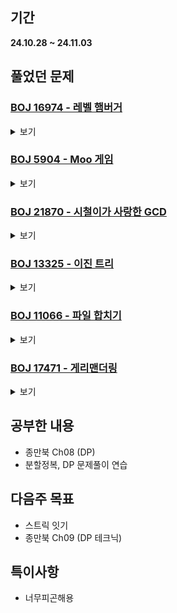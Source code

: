 ## 기간
**24.10.28 ~ 24.11.03**

## 풀었던 문제

### [BOJ 16974 - 레벨 햄버거](https://www.acmicpc.net/problem/16974)
<details>
<summary>보기</summary> 

- 정보
    - Tier: GoldⅤ
    - Tag: divide_and_conquer, DP

- 타임라인
    - Problem Open: 10/29 12:00?
    - Tag Open: 10/29 12:00?
    - Solve: 10/29 22:11

- 풀이
    - $layer[N] = N$레벨 버거의 레이어 $= layer[N - 1] \cdot 2 + 3$
    - $patty[N] = N$레벨 버거의 패티 개수 $= patty[N - 1] \cdot 2 + 1$
    - 메모이제이션한 두 배열을 바탕으로 분할정복으로 해결

- 회고
    - 머리도 안돌아가고, 코드도 개판으로 짜놔서.. 레퍼런스를 한번 보고 분석해야 할듯
 
- 코드
  - ```cpp
    #include <iostream>
    #include <vector>
    
    using namespace std;
    
    vector <long long> layer(51);
    vector <long long> patty(51);
    
    long long solve(int Lv, long long X) {  // Lv 햄버거에서 X장의 레이어를 먹었을 때 먹은 패티의 개수
        if (layer[Lv] <= X) {
            return patty[Lv];
        } else if (X <= 0) {
            return 0;
        } else {
            long long result = 0;
    
            result += solve(Lv - 1, X - 1);
            if (X - layer[Lv - 1] - 2 >= 0) result++;
            result += solve(Lv - 1, X - layer[Lv - 1] - 2);
    
            return result;
        }
    }
    
    int main() {
        // init && input
        int N;
        long long X;
        cin >> N >> X;
        
        layer[0] = 1; patty[0] = 1;
        for (int i = 1; i <= 50; i++) {
            layer[i] = layer[i - 1] * 2 + 3;
            patty[i] = patty[i - 1] * 2 + 1;
        }
        
        // solve
        cout << solve(N, X);
        return 0;
    }
    ```

</details>

### [BOJ 5904 - Moo 게임](https://www.acmicpc.net/problem/5904)
<details>
<summary>보기</summary> 

- 정보
    - Tier: GoldⅤ
    - Tag: divide_and_conquer

- 타임라인
    - Problem Open: 10/30 12:00?
    - Tag Open: 10/30 12:00?
    - Solve: 10/30 12:38

- 풀이
    - $memo[i] = i - 1$레벨의 수열 길이 = $memo[i - 1] \cdot 2 + i + 2$
    - 이를 사용하여 분할정복

- 회고
    - 생각은 되는데 구현이 안됨..
 
- 코드
  - ```cpp
    #include <iostream>
    #include <vector>
    
    using namespace std;
    
    vector <long long> memo;
    
    char recursive(int Lv, int n) {
        if (memo[Lv - 1] < n && n < memo[Lv - 1] + Lv + 3) {
            if (n == memo[Lv - 1] + 1) return 'm';
            else return 'o';
        }
    
        return recursive(Lv - 1, memo[Lv - 1] < n ? n - memo[Lv - 1] - Lv - 2 : n);
    }
    
    int main() {
        int i, n;
        cin >> n;
    
        memo.push_back(0);
        for (i = 1; memo[i - 1] <= 1e9; i++) {
            memo.push_back(memo[i - 1] * 2 + i + 2);
        }
    
        cout << recursive(i - 1, n);
        return 0;
    }
    ```

</details>

### [BOJ 21870 - 시철이가 사랑한 GCD](https://www.acmicpc.net/problem/21870)
<details>
<summary>보기</summary> 

- 정보
    - Tier: GoldⅤ
    - Tag: divide_and_conquer

- 타임라인
    - Problem Open: 10/31 12:00?
    - Tag Open: 10/31 12:00?
    - Solve: 11/01 12:22

- 풀이
    - 분할정복과 유클리드 호제법만 안다면 간단히 풀 수 있는 문제

- 회고
    - 40분동안 문제 자체를 이해하는데에 사용함 (능지처참)
    - 범위 지정을 어떻게 해야 할지 너무 헷깔림
    - 전에 헷깔렸던 [이분 탐색 범위 지정 방식](https://jun-codinghistory.tistory.com/154)을 정리한게 있길래 가져와봄
 
- 코드
  - ```cpp
    #include <iostream>
    #include <vector>
    
    using namespace std;
    
    vector <int> seq; 
    
    int gcd(int a, int b) {
        if (a < b) swap(a, b);
        while (b != 0) {
            int temp = a;
            a = b;
            b = temp % a;
        }
        return a;
    }
    
    int getSeqGcd(int left, int right) {
        int result = seq[left];
        for (int i = left + 1; i <= right; i++) {
            result = gcd(result, seq[i]);
        }
        return result;
    }
    
    int divide(int left, int right) {
        if (left == right) return seq[left];
        
        int mid = (right - left + 1) / 2 + left;
    
        int chsLeft = divide(left, mid - 1) + getSeqGcd(mid, right);
        int chsRight = divide(mid, right) + getSeqGcd(left, mid - 1);
        return max(chsLeft, chsRight);
    }
    
    int main() {
        // fastIO
        ios_base::sync_with_stdio(false);
        cin.tie(NULL); cout.tie(NULL);
    
        // init && input
        int N;
        cin >> N;
    
        seq.resize(N + 1);
        for (int i = 1; i <= N; i++) {
            cin >> seq[i];
        }
    
        // solve
        cout << divide(1, N);
        return 0;
    }
    ```

</details>

### [BOJ 13325 - 이진 트리](https://www.acmicpc.net/problem/13325)
<details>
<summary>보기</summary> 

- 정보
    - Tier: GoldⅢ
    - Tag: tree_dp

- 타임라인
    - Problem Open: 11/02 14:00?
    - Tag Open: --/-- --:--
    - Solve: 11/02 14:53

- 풀이
  - $memo[i] =$ 좌측 위 i번째 간선이 잇는 부모노드가 루트인 트리에서 루트노드->리프노드 로 가는 가중치의 최솟값
  - 해당 $memo[i]$는 자식노드가 루트가 되는 부분트리의 $memo[i \cdot 2 + 1]$와 $memo[i \cdot 2 + 2]$가 갱신되었다는 가정 하에 갱신되어야 함.
  - 코드 참조

- 회고
  - tree dp일줄은 전혀 생각 못했는데.. 지금 적으면서 보니 tree dp가 맞는 것 같다..
  - 2의 거듭제곱시 시프트 연산(<<)을 활용하면 편하고 빠르다!
  - 어떻게 설명해야 할지 모르겠네 ㄹㅇ
 
- 코드
  - ```cpp
    #include <iostream>
    #include <vector>
    
    using namespace std;
    
    int N;
    vector <int> cost;
    
    int divide(int lv, int n) {
        if (lv == N) return 0;
    
        int left = n, right = n + 1;
        int lValue = divide(lv + 1, (left << 1) + 1);
        int rValue = divide(lv + 1, (right << 1) + 1);
    
        if (cost[left] + lValue < cost[right] + rValue) {
            cost[left] = cost[right] + rValue - lValue;
        } else {
            cost[right] = cost[left] + lValue - rValue;
        }
        return cost[left] + lValue;
    }
    
    int main() {
        // fastIO
        ios_base::sync_with_stdio(false);
        cin.tie(NULL); cout.tie(NULL);
    
        // init && input
        cin >> N;
    
        cost.resize((1 << (N + 1)) - 1);
        for (int i = 1; i < int(cost.size()); i++) {
            cin >> cost[i];
        }
    
        // solve
        divide(0, 1);
    
        int ans = 0;
        for (auto &el : cost) {
            ans += el;
        }
    
        cout << ans;
        return 0;
    }
    ```

</details>

### [BOJ 11066 - 파일 합치기](https://www.acmicpc.net/problem/11066)
<details>
<summary>보기</summary> 

- 정보
    - Tier: GoldⅢ
    - Tag: DP

- 타임라인
    - Problem Open: 11/02 15:00?
    - Tag Open: 11/02 16:00?
    - Solve: 11/02 16:40

- 풀이
  - $memo[i][j] = i$부터 $j$까지 합쳤을 때 최소 비용
  - $memo[i][j] = memo[i][x] + memo[x+1][j] + \sum_{c=i}^j cost[c]$  $(i \le x \le j)$

- 회고
  - "연속이 되도록 파일을 합쳐나가고" <- 숨은 조건 찾기임?
  - 해당 조건이 있는줄 모르고 우선순위 큐로 구현하다가 이상해서 [질문게시판](https://www.acmicpc.net/board/view/32758) 보면서 1시간 날림;
  - 문제 잘 안읽은 내 잘못이긴 한데.. 이건 좀 너무하지 않나
 
- 코드
  - ```cpp
    #include <iostream>
    #include <vector>
    
    using namespace std;
    
    void problem() {
        // init && input;
        int N;
        cin >> N;
    
        vector <vector <int>> memo(N + 1, vector <int> (N + 1, 1e8)); // memo[i][j] = i부터 j까지 합쳤을 때 최소비용
        vector <int> sum(N + 1);
    
        int cost;
        for (int i = 1; i <= N; i++) {
            cin >> cost;
            sum[i] = sum[i - 1] + cost;
        }
    
        for (int i = 0; i <= N; i++) {
            memo[i][i] = 0;
        }
    
        // solve
        for (int c = 1; c < N; c++) {
            for (int i = 1; i + c <= N; i++) {
                for (int j = i; j < i + c; j++) {
                    memo[i][i + c] = min(memo[i][i + c], memo[i][j] + memo[j + 1][i + c] + sum[i + c] - sum[i - 1]);
                }
            }
        }
    
        cout << memo[1][N] << '\n';
    }
    
    int main() {
        // fastIO
        ios_base::sync_with_stdio(false);
        cin.tie(NULL); cout.tie(NULL);
    
        // TC
        int TC;
        cin >> TC;
        for (int i = 0; i < TC; i++) {
            problem();
        }
        return 0;
    }
    ```

</details>

### [BOJ 17471 - 게리맨더링](https://www.acmicpc.net/problem/17471)
<details>
<summary>보기</summary> 

- 정보
    - Tier: GoldⅢ
    - Tag: bruteforcing, graph_traversal

- 타임라인
    - Problem Open: 11/02 16:45?
    - Tag Open: --/-- --:--
    - Solve: 11/02 17:12

- 풀이
  - 백트래킹, dfs 사용하여 풀이

- 회고
  - 신중히 구현하기
  - 조건 빠진거 없나 체크 (ex. 같은 선거구끼리만 그래프를 탐색하였나)
 
- 코드
  - ```cpp
    #include <iostream>
    #include <vector>
    
    #define INF 1e8
    
    using namespace std;
    
    int N;
    vector <vector <int>> graph;
    vector <bool> isRedZone;
    vector <int> value;
    
    void dfs(int n, vector <bool> &isVst, bool isRed) {
        isVst[n] = true;
        for (auto &e : graph[n]) {
            if (isVst[e] || isRedZone[e] != isRed) continue;
            dfs(e, isVst, isRed);
        }
    }
    
    bool isPossible() {
        vector <bool> isVst(N + 1, false);
        bool vstBlue = false, vstRed = false;
    
        for (int i = 1; i <= N; i++) {
            if (isVst[i]) continue;
            if ((isRedZone[i] && vstRed) || (!isRedZone[i] && vstBlue)) return false;
            
            dfs(i, isVst, isRedZone[i]);
            if (isRedZone[i]) {
                vstRed = true;
            } else {
                vstBlue = true;
            }
        }
        return true;
    }
    
    int backtracking(int n, int redValue, int blueValue) {
        if (n == N + 1) {
            if (isPossible()) {
                return abs(redValue - blueValue);
            } else {
                return INF;
            }
        }
    
        isRedZone[n] = true;
        int r = backtracking(n + 1, redValue + value[n], blueValue);
        isRedZone[n] = false;
        int b = backtracking(n + 1, redValue, blueValue + value[n]);
        return min(r, b);
    }
    
    int main() {
        // fastIO
        ios_base::sync_with_stdio(false);
        cin.tie(NULL); cout.tie(NULL);
    
        // init && input
        cin >> N;
    
        graph.resize(N + 1);
        value.resize(N + 1);
        isRedZone.resize(N + 1);
    
        for (int i = 1; i <= N; i++) {
            cin >> value[i];
        }
    
        for (int i = 1; i <= N; i++) {
            int node, ea;
    
            cin >> ea;
            for (int j = 0; j < ea; j++) {
                cin >> node;
                graph[i].push_back(node);
            }
        }
    
        // solve
        int ans = backtracking(1, 0, 0);
        cout << (ans != INF ? ans : -1);
        return 0;
    }
    ```

</details>

## 공부한 내용
- 종만북 Ch08 (DP)
- 분할정복, DP 문제풀이 연습

## 다음주 목표
- 스트릭 잇기
- 종만북 Ch09 (DP 테크닉)

## 특이사항
- 너무피곤해용
